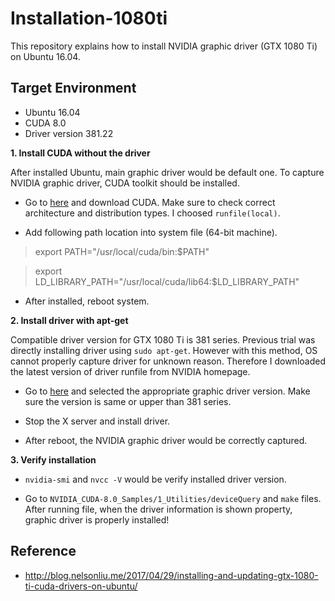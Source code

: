 # Installation-1080ti
This repository explains how to install NVIDIA graphic driver (GTX 1080 Ti) on Ubuntu 16.04.





## Target Environment
* Ubuntu 16.04
* CUDA 8.0
* Driver version 381.22





**1. Install CUDA without the driver**

After installed Ubuntu, main graphic driver would be default one. To capture NVIDIA graphic driver, CUDA toolkit should be installed.

  * Go to [here](https://developer.nvidia.com/cuda-downloads) and download CUDA. Make sure to check correct architecture and distribution types. I choosed `runfile(local)`.
  
  * Add following path location into system file (64-bit machine).
  
  > export PATH="/usr/local/cuda/bin:$PATH"
  
  > export LD_LIBRARY_PATH="/usr/local/cuda/lib64:$LD_LIBRARY_PATH"
  
  * After installed, reboot system.


**2. Install driver with apt-get**

Compatible driver version for GTX 1080 Ti is 381 series. Previous trial was directly installing driver using `sudo apt-get`. However with this method, OS cannot properly capture driver for unknown reason. Therefore I downloaded the latest version of driver runfile from NVIDIA homepage.

  * Go to [here](http://www.nvidia.com/Download/index.aspx) and selected the appropriate graphic driver version. Make sure the version is same or upper than 381 series. 
  
  * Stop the X server and install driver.
  
  * After reboot, the NVIDIA graphic driver would be correctly captured.
  
**3. Verify installation**

  * `nvidia-smi` and `nvcc -V` would be verify installed driver version.
  
  * Go to `NVIDIA_CUDA-8.0_Samples/1_Utilities/deviceQuery` and `make` files. After running file, when the driver information is shown property, graphic driver is properly installed!






## Reference
* http://blog.nelsonliu.me/2017/04/29/installing-and-updating-gtx-1080-ti-cuda-drivers-on-ubuntu/

